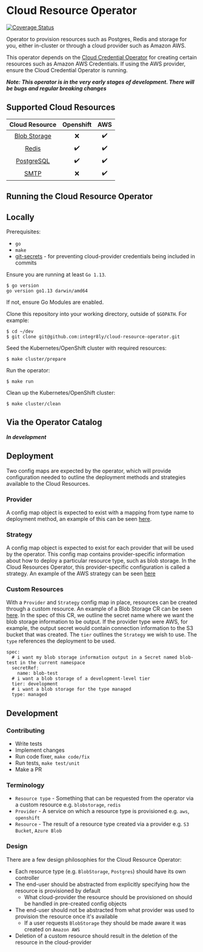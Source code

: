 # Cloud Resource Operator

[![Coverage Status](https://coveralls.io/repos/github/integr8ly/cloud-resource-operator/badge.svg)](https://coveralls.io/github/integr8ly/cloud-resource-operator)

Operator to provision resources such as Postgres, Redis and storage for you, either in-cluster or through a cloud
provider such as Amazon AWS.

This operator depends on the [Cloud Credential Operator](https://github.com/openshift/cloud-credential-operator) for
creating certain resources such as Amazon AWS Credentials. If using the AWS provider, ensure the Cloud Credential
Operator is running.

***Note: This operator is in the very early stages of development. There will be bugs and regular breaking changes***

## Supported Cloud Resources
| Cloud Resource 	| Openshift 	| AWS 	|
|:--------------:	|:---------:	|:---------:	|
|  [Blob Storage](./doc/blobstorage.md)  	|     :x:     	| :heavy_check_mark: 	|
|     [Redis](./doc/redis.md)  	|     :heavy_check_mark:     	|  :heavy_check_mark: 	|
|   [PostgreSQL](./doc/postgresql.md) 	|     :heavy_check_mark:     	|  :heavy_check_mark:  	|
|      [SMTP](./doc/smtp.md)     	|     :x:     	|  :heavy_check_mark:  	|

## Running the Cloud Resource Operator
## Locally

Prerequisites:
- `go`
- `make`
- [git-secrets](https://github.com/awslabs/git-secrets) - for preventing cloud-provider credentials being included in 
commits

Ensure you are running at least `Go 1.13`.
```shell script
$ go version
go version go1.13 darwin/amd64
```

If not, ensure Go Modules are enabled.

Clone this repository into your working directory, outside of `$GOPATH`. For example:
```shell script
$ cd ~/dev
$ git clone git@github.com:integr8ly/cloud-resource-operator.git
```

Seed the Kubernetes/OpenShift cluster with required resources:
```shell script
$ make cluster/prepare
```

Run the operator:
```shell script
$ make run
```

Clean up the Kubernetes/OpenShift cluster:
```
$ make cluster/clean
```

## Via the Operator Catalog

***In development***

## Deployment
Two config maps are expected by the operator, which will provide configuration needed to outline the deployment methods and strategies available to the Cloud Resources.
### Provider
A config map object is expected to exist with a mapping from type name to deployment method, an example of this can be seen [here](deploy/examples/cloud_resource_config.yaml).
### Strategy 
A config map object is expected to exist for each provider that will be used by the operator. This config map contains provider-specific information about how to deploy a particular resource type, such as blob storage. In the Cloud Resources Operator, this provider-specific configuration is called a strategy. An example of the AWS strategy can be seen [here](deploy/examples/cloud_resources_aws_strategies.yaml)
### Custom Resources
With a `Provider` and `Strategy` config map in place, resources can be created through a custom resource. An example of a Blob Storage CR can be seen [here](./deploy/crds/integreatly_v1alpha1_blobstorage_cr.yaml). 
In the spec of this CR, we outline the secret name where we want the blob storage information to be output. If the provider type were AWS, for example, the output secret would contain connection information to the S3 bucket that was created. The `tier` outlines the `Strategy` we wish to use. The `type` references the deployment to be used.
```
spec:
  # i want my blob storage information output in a Secret named blob-test in the current namespace
  secretRef:
    name: blob-test
  # i want a blob storage of a development-level tier
  tier: development
  # i want a blob storage for the type managed
  type: managed

```
## Development

### Contributing

- Write tests
- Implement changes
- Run code fixer, `make code/fix`
- Run tests, `make test/unit`
- Make a PR

### Terminology
- `Resource type` - Something that can be requested from the operator via a custom resource e.g. `blobstorage`, `redis`
- `Provider` - A service on which a resource type is provisioned e.g. `aws`, `openshift`
- `Resource` - The result of a resource type created via a provider e.g. `S3 Bucket`, `Azure Blob`

### Design
There are a few design philosophies for the Cloud Resource Operator:
- Each resource type (e.g. `BlobStorage`, `Postgres`) should have its own controller
- The end-user should be abstracted from explicitly specifying how the resource is provisioned by default
    - What cloud-provider the resource should be provisioned on should be handled in pre-created config objects
- The end-user should not be abstracted from what provider was used to provision the resource once it's available
    - If a user requests `BlobStorage` they should be made aware it was created on `Amazon AWS`
- Deletion of a custom resource should result in the deletion of the resource in the cloud-provider